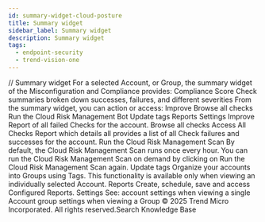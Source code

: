 ```yaml
---
id: summary-widget-cloud-posture
title: Summary widget
sidebar_label: Summary widget
description: Summary widget
tags:
  - endpoint-security
  - trend-vision-one
---
```


/*<![CDATA[*/ $('#title').html($('meta[name=map-description]').attr('content')); /*]]>*/ Summary widget For a selected Account, or Group, the summary widget of the Misconfiguration and Compliance provides: Compliance Score Check summaries broken down successes, failures, and different severities From the summary widget, you can action or access: Improve Browse all checks Run the Cloud Risk Management Bot Update tags Reports Settings Improve Report of all failed Checks for the account. Browse all checks Access All Checks Report which details all provides a list of all Check failures and successes for the account. Run the Cloud Risk Management Scan By default, the Cloud Risk Management Scan runs once every hour. You can run the Cloud Risk Management Scan on demand by clicking on Run the Cloud Risk Management Scan again. Update tags Organize your accounts into Groups using Tags. This functionality is available only when viewing an individually selected Account. Reports Create, schedule, save and access Configured Reports. Settings See: account settings when viewing a single Account group settings when viewing a Group © 2025 Trend Micro Incorporated. All rights reserved.Search Knowledge Base
